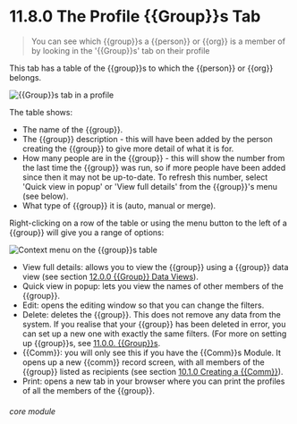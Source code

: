 # 11.8.0 The Profile {{Group}}s Tab

> You can see which {{group}}s a {{person}} or {{org}} is a member of by looking in the '{{Group}}s' tab on their profile 

This tab has a table of the {{group}}s to which the {{person}} or {{org}} belongs. 

![{{Group}}s tab in a profile](51a.png)

The table shows:
- The name of the {{group}}.
- The {{group}} description - this will have been added by the person creating the {{group}} to give more detail of what it is for.
- How many people are in the {{group}} - this will show the number from the last time the {{group}} was run, so if more people have been added since then it may not be up-to-date. To refresh this number, select 'Quick view in popup' or 'View full details' from the {{group}}'s menu (see below).
- What type of {{group}} it is (auto, manual or merge).

Right-clicking on a row of the table or using the menu button to the left of a {{group}} will give you a range of options:

![Context menu on the {{group}}s table](51b.png)

- View full details: allows you to view the {{group}} using a {{group}} data view (see section [12.0.0  {{Group}} Data Views](/help/index/p/12.0.0)).
 - Quick view in popup: lets you view the names of other members of the {{group}}.
 - Edit: opens the editing window so that you can change the filters.
 - Delete: deletes the {{group}}. This does not remove any data from the system. If you realise that your {{group}} has been deleted in error, you can set up a new one with exactly the same filters. (For more on setting up {{group}}s, see [11.0.0. {{Group}}s](/help/index/p/11.0.0).
 - {{Comm}}: you will only see this if you have the {{Comm}}s Module. It opens up a new {{comm}} record screen, with all members of the {{group}} listed as recipients (see section [10.1.0  Creating a {{Comm}}](/help/index/p/10.1.0)). 
 - Print: opens a new tab in your browser where you can print the profiles of all the members of the {{group}}.


###### core module

